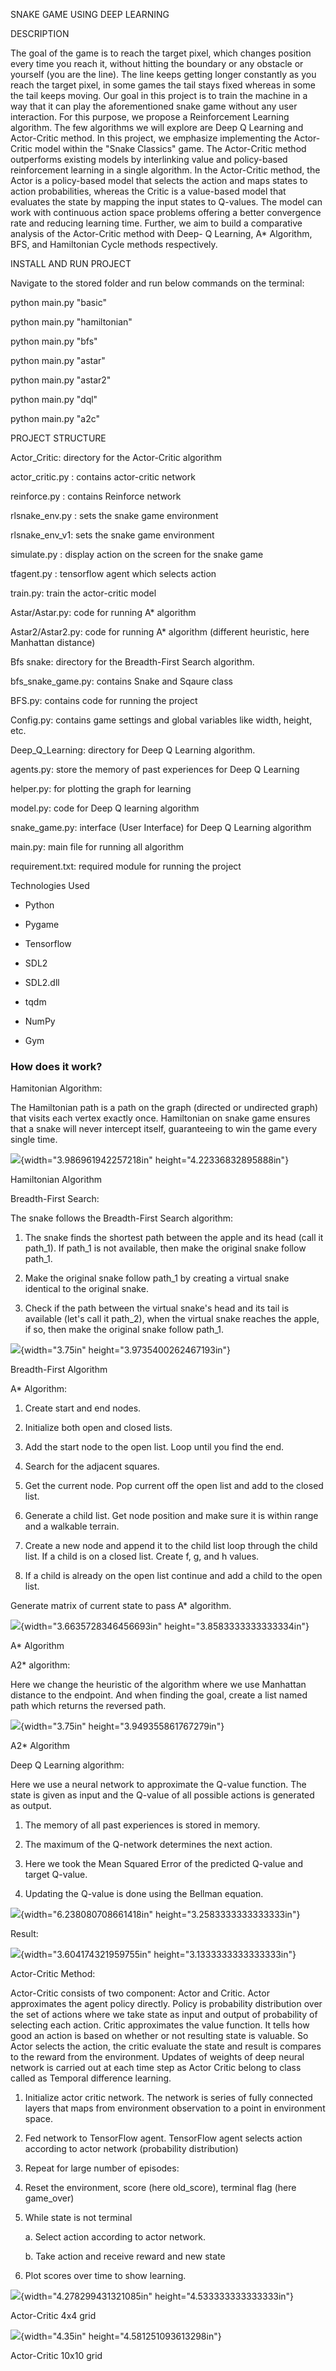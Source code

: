 SNAKE GAME USING DEEP LEARNING

DESCRIPTION

The goal of the game is to reach the target pixel, which changes
position every time you reach it, without hitting the boundary or any
obstacle or yourself (you are the line). The line keeps getting longer
constantly as you reach the target pixel, in some games the tail stays
fixed whereas in some the tail keeps moving. Our goal in this project is
to train the machine in a way that it can play the aforementioned snake
game without any user interaction. For this purpose, we propose a
Reinforcement Learning algorithm. The few algorithms we will explore are
Deep Q Learning and Actor-Critic method. In this project, we emphasize
implementing the Actor-Critic model within the "Snake Classics" game.
The Actor-Critic method outperforms existing models by interlinking
value and policy-based reinforcement learning in a single algorithm. In
the Actor-Critic method, the Actor is a policy-based model that selects
the action and maps states to action probabilities, whereas the Critic
is a value-based model that evaluates the state by mapping the input
states to Q-values. The model can work with continuous action space
problems offering a better convergence rate and reducing learning time.
Further, we aim to build a comparative analysis of the Actor-Critic
method with Deep- Q Learning, A\* Algorithm, BFS, and Hamiltonian Cycle
methods respectively.

INSTALL AND RUN PROJECT

Navigate to the stored folder and run below commands on the terminal:

python main.py \"basic\"

python main.py \"hamiltonian\"

python main.py \"bfs\"

python main.py \"astar\"

python main.py \"astar2\"

python main.py \"dql\"

python main.py \"a2c\"

PROJECT STRUCTURE

Actor_Critic: directory for the Actor-Critic algorithm

actor_critic.py : contains actor-critic network

reinforce.py : contains Reinforce network

rlsnake_env.py : sets the snake game environment

rlsnake_env_v1: sets the snake game environment

simulate.py : display action on the screen for the snake game

tfagent.py : tensorflow agent which selects action

train.py: train the actor-critic model

Astar/Astar.py: code for running A\* algorithm

Astar2/Astar2.py: code for running A\* algorithm (different heuristic,
here Manhattan distance)

Bfs snake: directory for the Breadth-First Search algorithm.

bfs_snake_game.py: contains Snake and Sqaure class

BFS.py: contains code for running the project

Config.py: contains game settings and global variables like width,
height, etc.

Deep_Q\_Learning: directory for Deep Q Learning algorithm.

agents.py: store the memory of past experiences for Deep Q Learning

helper.py: for plotting the graph for learning

model.py: code for Deep Q learning algorithm

snake_game.py: interface (User Interface) for Deep Q Learning algorithm

main.py: main file for running all algorithm

requirement.txt: required module for running the project

Technologies Used

-   Python

-   Pygame

-   Tensorflow

-   SDL2

-   SDL2.dll

-   tqdm

-   NumPy

-   Gym

### 

### 

### 

### 

### 

### 

### 

### 

### 

### How does it work?

Hamitonian Algorithm:

The Hamiltonian path is a path on the graph (directed or undirected
graph) that visits each vertex exactly once. Hamiltonian on snake game
ensures that a snake will never intercept itself, guaranteeing to win
the game every single time.

![](vertopal_becf3f1d22b541db80e37d9acd0bcc00/media/image1.gif){width="3.986961942257218in"
height="4.22336832895888in"}

Hamiltonian Algorithm

Breadth-First Search:

The snake follows the Breadth-First Search algorithm:

1.  The snake finds the shortest path between the apple and its head
    (call it path_1). If path_1 is not available, then make the original
    snake follow path_1.

2.  Make the original snake follow path_1 by creating a virtual snake
    identical to the original snake.

3.  Check if the path between the virtual snake\'s head and its tail is
    available (let\'s call it path_2), when the virtual snake reaches
    the apple, if so, then make the original snake follow path_1.

![](vertopal_becf3f1d22b541db80e37d9acd0bcc00/media/image2.gif){width="3.75in"
height="3.9735400262467193in"}

Breadth-First Algorithm

A\* Algorithm:

1.  Create start and end nodes.

2.  Initialize both open and closed lists.

3.  Add the start node to the open list. Loop until you find the end.

4.  Search for the adjacent squares.

5.  Get the current node. Pop current off the open list and add to the
    closed list.

6.  Generate a child list. Get node position and make sure it is within
    range and a walkable terrain.

7.  Create a new node and append it to the child list loop through the
    child list. If a child is on a closed list. Create f, g, and h
    values.

8.  If a child is already on the open list continue and add a child to
    the open list.

Generate matrix of current state to pass A\* algorithm.

![](vertopal_becf3f1d22b541db80e37d9acd0bcc00/media/image3.gif){width="3.6635728346456693in"
height="3.8583333333333334in"}

A\* Algorithm

A2\* algorithm:

Here we change the heuristic of the algorithm where we use Manhattan
distance to the endpoint. And when finding the goal, create a list named
path which returns the reversed path.

![](vertopal_becf3f1d22b541db80e37d9acd0bcc00/media/image4.gif){width="3.75in"
height="3.949355861767279in"}

A2\* Algorithm

Deep Q Learning algorithm:

Here we use a neural network to approximate the Q-value function. The
state is given as input and the Q-value of all possible actions is
generated as output.

1.  The memory of all past experiences is stored in memory.

2.  The maximum of the Q-network determines the next action.

3.  Here we took the Mean Squared Error of the predicted Q-value and
    target Q-value.

4.  Updating the Q-value is done using the Bellman equation.

![](vertopal_becf3f1d22b541db80e37d9acd0bcc00/media/image5.gif){width="6.238080708661418in"
height="3.2583333333333333in"}

Result:

![](vertopal_becf3f1d22b541db80e37d9acd0bcc00/media/image6.JPG){width="3.604174321959755in"
height="3.1333333333333333in"}

Actor-Critic Method:

Actor-Critic consists of two component: Actor and Critic. Actor
approximates the agent policy directly. Policy is probability
distribution over the set of actions where we take state as input and
output of probability of selecting each action. Critic approximates the
value function. It tells how good an action is based on whether or not
resulting state is valuable. So Actor selects the action, the critic
evaluate the state and result is compares to the reward from the
environment. Updates of weights of deep neural network is carried out at
each time step as Actor Critic belong to class called as Temporal
difference learning.

1.  Initialize actor critic network. The network is series of fully
    connected layers that maps from environment observation to a point
    in environment space.

2.  Fed network to TensorFlow agent. TensorFlow agent selects action
    according to actor network (probability distribution)

3.  Repeat for large number of episodes:

4.  Reset the environment, score (here old_score), terminal flag (here
    game_over)

5.  While state is not terminal

    a.  Select action according to actor network.

    b.  Take action and receive reward and new state

6.  Plot scores over time to show learning.

![](vertopal_becf3f1d22b541db80e37d9acd0bcc00/media/image7.gif){width="4.278299431321085in"
height="4.533333333333333in"}

Actor-Critic 4x4 grid

![](vertopal_becf3f1d22b541db80e37d9acd0bcc00/media/image8.gif){width="4.35in"
height="4.581251093613298in"}

Actor-Critic 10x10 grid
